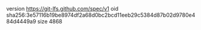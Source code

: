 version https://git-lfs.github.com/spec/v1
oid sha256:3e57116b19be8974df2a68d0bc2bcd11eeb29c5384d87b02d9780e484d4449a9
size 4868
